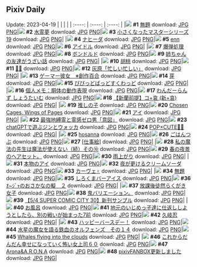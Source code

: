## Pixiv Daily
Update: 2023-04-19
|      |      |      |
| :----: | :----: | :----: |
|![](https://pixiv.microyu.workers.dev/c/240x480/img-master/img/2023/04/17/08/17/12/107255759_p0_master1200.jpg) **#1** [無題](https://www.pixiv.net/artworks/107255759) download: [JPG](https://pixiv.microyu.workers.dev/img-original/img/2023/04/17/08/17/12/107255759_p0.jpg) [PNG](https://pixiv.microyu.workers.dev/img-original/img/2023/04/17/08/17/12/107255759_p0.png)|![](https://pixiv.microyu.workers.dev/c/240x480/img-master/img/2023/04/17/00/00/16/107246896_p0_master1200.jpg) **#2** [水霊夢](https://www.pixiv.net/artworks/107246896) download: [JPG](https://pixiv.microyu.workers.dev/img-original/img/2023/04/17/00/00/16/107246896_p0.jpg) [PNG](https://pixiv.microyu.workers.dev/img-original/img/2023/04/17/00/00/16/107246896_p0.png)|![](https://pixiv.microyu.workers.dev/c/240x480/img-master/img/2023/04/18/15/57/19/107249069_p0_master1200.jpg) **#3** [小さくなったマスターシリーズ19](https://www.pixiv.net/artworks/107249069) download: [JPG](https://pixiv.microyu.workers.dev/img-original/img/2023/04/18/15/57/19/107249069_p0.jpg) [PNG](https://pixiv.microyu.workers.dev/img-original/img/2023/04/18/15/57/19/107249069_p0.png)|
|![](https://pixiv.microyu.workers.dev/c/240x480/img-master/img/2023/04/18/00/00/41/107277400_p0_master1200.jpg) **#4** [ナヒーダ](https://www.pixiv.net/artworks/107277400) download: [JPG](https://pixiv.microyu.workers.dev/img-original/img/2023/04/18/00/00/41/107277400_p0.jpg) [PNG](https://pixiv.microyu.workers.dev/img-original/img/2023/04/18/00/00/41/107277400_p0.png)|![](https://pixiv.microyu.workers.dev/c/240x480/img-master/img/2023/04/17/00/01/26/107247061_p0_master1200.jpg) **#5** [enn](https://www.pixiv.net/artworks/107247061) download: [JPG](https://pixiv.microyu.workers.dev/img-original/img/2023/04/17/00/01/26/107247061_p0.jpg) [PNG](https://pixiv.microyu.workers.dev/img-original/img/2023/04/17/00/01/26/107247061_p0.png)|![](https://pixiv.microyu.workers.dev/c/240x480/img-master/img/2023/04/18/00/05/15/107277465_p0_master1200.jpg) **#6** [アイドル](https://www.pixiv.net/artworks/107277465) download: [JPG](https://pixiv.microyu.workers.dev/img-original/img/2023/04/18/00/05/15/107277465_p0.jpg) [PNG](https://pixiv.microyu.workers.dev/img-original/img/2023/04/18/00/05/15/107277465_p0.png)|
|![](https://pixiv.microyu.workers.dev/c/240x480/img-master/img/2023/04/17/19/13/10/107267141_p0_master1200.jpg) **#7** [爆弾処理](https://www.pixiv.net/artworks/107267141) download: [JPG](https://pixiv.microyu.workers.dev/img-original/img/2023/04/17/19/13/10/107267141_p0.jpg) [PNG](https://pixiv.microyu.workers.dev/img-original/img/2023/04/17/19/13/10/107267141_p0.png)|![](https://pixiv.microyu.workers.dev/c/240x480/img-master/img/2023/04/18/00/00/59/107277448_p0_master1200.jpg) **#8** [ボンドルド](https://www.pixiv.net/artworks/107277448) download: [JPG](https://pixiv.microyu.workers.dev/img-original/img/2023/04/18/00/00/59/107277448_p0.jpg) [PNG](https://pixiv.microyu.workers.dev/img-original/img/2023/04/18/00/00/59/107277448_p0.png)|![](https://pixiv.microyu.workers.dev/c/240x480/img-master/img/2023/04/18/00/01/44/107277522_p0_master1200.jpg) **#9** [姉ちゃんの友達がうざい話](https://www.pixiv.net/artworks/107277522) download: [JPG](https://pixiv.microyu.workers.dev/img-original/img/2023/04/18/00/01/44/107277522_p0.jpg) [PNG](https://pixiv.microyu.workers.dev/img-original/img/2023/04/18/00/01/44/107277522_p0.png)|
|![](https://pixiv.microyu.workers.dev/c/240x480/img-master/img/2023/04/18/00/00/25/107277353_p0_master1200.jpg) **#10** [胡桃](https://www.pixiv.net/artworks/107277353) download: [JPG](https://pixiv.microyu.workers.dev/img-original/img/2023/04/18/00/00/25/107277353_p0.jpg) [PNG](https://pixiv.microyu.workers.dev/img-original/img/2023/04/18/00/00/25/107277353_p0.png)|![](https://pixiv.microyu.workers.dev/c/240x480/img-master/img/2023/04/17/00/16/56/107247919_p0_master1200.jpg) **#11** [💚💄](https://www.pixiv.net/artworks/107247919) download: [JPG](https://pixiv.microyu.workers.dev/img-original/img/2023/04/17/00/16/56/107247919_p0.jpg) [PNG](https://pixiv.microyu.workers.dev/img-original/img/2023/04/17/00/16/56/107247919_p0.png)|![](https://pixiv.microyu.workers.dev/c/240x480/img-master/img/2023/04/17/16/39/48/107263537_p0_master1200.jpg) **#12** [灰原「忙しい忙しい」](https://www.pixiv.net/artworks/107263537) download: [JPG](https://pixiv.microyu.workers.dev/img-original/img/2023/04/17/16/39/48/107263537_p0.jpg) [PNG](https://pixiv.microyu.workers.dev/img-original/img/2023/04/17/16/39/48/107263537_p0.png)|
|![](https://pixiv.microyu.workers.dev/c/240x480/img-master/img/2023/04/17/21/35/15/107271745_p0_master1200.jpg) **#13** [ゲーマー彼女　※創作百合](https://www.pixiv.net/artworks/107271745) download: [JPG](https://pixiv.microyu.workers.dev/img-original/img/2023/04/17/21/35/15/107271745_p0.jpg) [PNG](https://pixiv.microyu.workers.dev/img-original/img/2023/04/17/21/35/15/107271745_p0.png)|![](https://pixiv.microyu.workers.dev/c/240x480/img-master/img/2023/04/18/02/10/12/107281135_p0_master1200.jpg) **#14** [芽](https://www.pixiv.net/artworks/107281135) download: [JPG](https://pixiv.microyu.workers.dev/img-original/img/2023/04/18/02/10/12/107281135_p0.jpg) [PNG](https://pixiv.microyu.workers.dev/img-original/img/2023/04/18/02/10/12/107281135_p0.png)|![](https://pixiv.microyu.workers.dev/c/240x480/img-master/img/2023/04/17/19/16/49/107267237_p0_master1200.jpg) **#15** [びびっどばっどすくわっど](https://www.pixiv.net/artworks/107267237) download: [JPG](https://pixiv.microyu.workers.dev/img-original/img/2023/04/17/19/16/49/107267237_p0.jpg) [PNG](https://pixiv.microyu.workers.dev/img-original/img/2023/04/17/19/16/49/107267237_p0.png)|
|![](https://pixiv.microyu.workers.dev/c/240x480/img-master/img/2023/04/18/07/00/05/107284444_p0_master1200.jpg) **#16** [個人メモ：胴体の動作表現](https://www.pixiv.net/artworks/107284444) download: [JPG](https://pixiv.microyu.workers.dev/img-original/img/2023/04/18/07/00/05/107284444_p0.jpg) [PNG](https://pixiv.microyu.workers.dev/img-original/img/2023/04/18/07/00/05/107284444_p0.png)|![](https://pixiv.microyu.workers.dev/c/240x480/img-master/img/2023/04/18/19/19/37/107296769_p0_master1200.jpg) **#17** [わんだーらんず しょうたいむ](https://www.pixiv.net/artworks/107296769) download: [JPG](https://pixiv.microyu.workers.dev/img-original/img/2023/04/18/19/19/37/107296769_p0.jpg) [PNG](https://pixiv.microyu.workers.dev/img-original/img/2023/04/18/19/19/37/107296769_p0.png)|![](https://pixiv.microyu.workers.dev/c/240x480/img-master/img/2023/04/17/00/01/49/107247115_p0_master1200.jpg) **#18** [【新蘭前提】コ+哀 (新+哀)](https://www.pixiv.net/artworks/107247115) download: [JPG](https://pixiv.microyu.workers.dev/img-original/img/2023/04/17/00/01/49/107247115_p0.jpg) [PNG](https://pixiv.microyu.workers.dev/img-original/img/2023/04/17/00/01/49/107247115_p0.png)|
|![](https://pixiv.microyu.workers.dev/c/240x480/img-master/img/2023/04/17/21/01/23/107270546_p0_master1200.jpg) **#19** [推しの子](https://www.pixiv.net/artworks/107270546) download: [JPG](https://pixiv.microyu.workers.dev/img-original/img/2023/04/17/21/01/23/107270546_p0.jpg) [PNG](https://pixiv.microyu.workers.dev/img-original/img/2023/04/17/21/01/23/107270546_p0.png)|![](https://pixiv.microyu.workers.dev/c/240x480/img-master/img/2023/04/17/02/27/52/107251535_p0_master1200.jpg) **#20** [Chosen Cages, Wings of Pages](https://www.pixiv.net/artworks/107251535) download: [JPG](https://pixiv.microyu.workers.dev/img-original/img/2023/04/17/02/27/52/107251535_p0.jpg) [PNG](https://pixiv.microyu.workers.dev/img-original/img/2023/04/17/02/27/52/107251535_p0.png)|![](https://pixiv.microyu.workers.dev/c/240x480/img-master/img/2023/04/17/02/58/38/107252019_p0_master1200.jpg) **#21** [アイ](https://www.pixiv.net/artworks/107252019) download: [JPG](https://pixiv.microyu.workers.dev/img-original/img/2023/04/17/02/58/38/107252019_p0.jpg) [PNG](https://pixiv.microyu.workers.dev/img-original/img/2023/04/17/02/58/38/107252019_p0.png)|
|![](https://pixiv.microyu.workers.dev/c/240x480/img-master/img/2023/04/17/04/47/30/107253330_p0_master1200.jpg) **#22** [最強地縛霊と霊感ゼロ男「意図」](https://www.pixiv.net/artworks/107253330) download: [JPG](https://pixiv.microyu.workers.dev/img-original/img/2023/04/17/04/47/30/107253330_p0.jpg) [PNG](https://pixiv.microyu.workers.dev/img-original/img/2023/04/17/04/47/30/107253330_p0.png)|![](https://pixiv.microyu.workers.dev/c/240x480/img-master/img/2023/04/18/15/24/31/107291801_p0_master1200.jpg) **#23** [chatGPTで遊ぶジンとウォッカ](https://www.pixiv.net/artworks/107291801) download: [JPG](https://pixiv.microyu.workers.dev/img-original/img/2023/04/18/15/24/31/107291801_p0.jpg) [PNG](https://pixiv.microyu.workers.dev/img-original/img/2023/04/18/15/24/31/107291801_p0.png)|![](https://pixiv.microyu.workers.dev/c/240x480/img-master/img/2023/04/18/17/15/34/107293808_p0_master1200.jpg) **#24** [POP×CUTE🍭✨](https://www.pixiv.net/artworks/107293808) download: [JPG](https://pixiv.microyu.workers.dev/img-original/img/2023/04/18/17/15/34/107293808_p0.jpg) [PNG](https://pixiv.microyu.workers.dev/img-original/img/2023/04/18/17/15/34/107293808_p0.png)|
|![](https://pixiv.microyu.workers.dev/c/240x480/img-master/img/2023/04/19/07/26/11/107285593_p0_master1200.jpg) **#25** [hosanna](https://www.pixiv.net/artworks/107285593) download: [JPG](https://pixiv.microyu.workers.dev/img-original/img/2023/04/19/07/26/11/107285593_p0.jpg) [PNG](https://pixiv.microyu.workers.dev/img-original/img/2023/04/19/07/26/11/107285593_p0.png)|![](https://pixiv.microyu.workers.dev/c/240x480/img-master/img/2023/04/18/06/00/09/107283757_p0_master1200.jpg) **#26** [ごはんつぶ](https://www.pixiv.net/artworks/107283757) download: [JPG](https://pixiv.microyu.workers.dev/img-original/img/2023/04/18/06/00/09/107283757_p0.jpg) [PNG](https://pixiv.microyu.workers.dev/img-original/img/2023/04/18/06/00/09/107283757_p0.png)|![](https://pixiv.microyu.workers.dev/c/240x480/img-master/img/2023/04/17/00/00/57/107246999_p0_master1200.jpg) **#27** [[仕事絵]](https://www.pixiv.net/artworks/107246999) download: [JPG](https://pixiv.microyu.workers.dev/img-original/img/2023/04/17/00/00/57/107246999_p0.jpg) [PNG](https://pixiv.microyu.workers.dev/img-original/img/2023/04/17/00/00/57/107246999_p0.png)|
|![](https://pixiv.microyu.workers.dev/c/240x480/img-master/img/2023/04/18/00/03/05/107277630_p0_master1200.jpg) **#28** [私の魔法の先生は魔法が使えない（続）その⑩](https://www.pixiv.net/artworks/107277630) download: [JPG](https://pixiv.microyu.workers.dev/img-original/img/2023/04/18/00/03/05/107277630_p0.jpg) [PNG](https://pixiv.microyu.workers.dev/img-original/img/2023/04/18/00/03/05/107277630_p0.png)|![](https://pixiv.microyu.workers.dev/c/240x480/img-master/img/2023/04/17/19/01/32/107266812_p0_master1200.jpg) **#29** [春の夜景のヘアセット。](https://www.pixiv.net/artworks/107266812) download: [JPG](https://pixiv.microyu.workers.dev/img-original/img/2023/04/17/19/01/32/107266812_p0.jpg) [PNG](https://pixiv.microyu.workers.dev/img-original/img/2023/04/17/19/01/32/107266812_p0.png)|![](https://pixiv.microyu.workers.dev/c/240x480/img-master/img/2023/04/18/00/00/33/107277382_p0_master1200.jpg) **#30** [雨上がり](https://www.pixiv.net/artworks/107277382) download: [JPG](https://pixiv.microyu.workers.dev/img-original/img/2023/04/18/00/00/33/107277382_p0.jpg) [PNG](https://pixiv.microyu.workers.dev/img-original/img/2023/04/18/00/00/33/107277382_p0.png)|
|![](https://pixiv.microyu.workers.dev/c/240x480/img-master/img/2023/04/17/01/08/47/107249805_p0_master1200.jpg) **#31** [本物のアイ](https://www.pixiv.net/artworks/107249805) download: [JPG](https://pixiv.microyu.workers.dev/img-original/img/2023/04/17/01/08/47/107249805_p0.jpg) [PNG](https://pixiv.microyu.workers.dev/img-original/img/2023/04/17/01/08/47/107249805_p0.png)|![](https://pixiv.microyu.workers.dev/c/240x480/img-master/img/2023/04/18/16/13/16/107292600_p0_master1200.jpg) **#32** [夜が更けるクリームソーダ](https://www.pixiv.net/artworks/107292600) download: [JPG](https://pixiv.microyu.workers.dev/img-original/img/2023/04/18/16/13/16/107292600_p0.jpg) [PNG](https://pixiv.microyu.workers.dev/img-original/img/2023/04/18/16/13/16/107292600_p0.png)|![](https://pixiv.microyu.workers.dev/c/240x480/img-master/img/2023/04/18/00/13/34/107278062_p0_master1200.jpg) **#33** [カーヴェ♀](https://www.pixiv.net/artworks/107278062) download: [JPG](https://pixiv.microyu.workers.dev/img-original/img/2023/04/18/00/13/34/107278062_p0.jpg) [PNG](https://pixiv.microyu.workers.dev/img-original/img/2023/04/18/00/13/34/107278062_p0.png)|
|![](https://pixiv.microyu.workers.dev/c/240x480/img-master/img/2023/04/17/01/06/22/107249725_p0_master1200.jpg) **#34** [無題](https://www.pixiv.net/artworks/107249725) download: [JPG](https://pixiv.microyu.workers.dev/img-original/img/2023/04/17/01/06/22/107249725_p0.jpg) [PNG](https://pixiv.microyu.workers.dev/img-original/img/2023/04/17/01/06/22/107249725_p0.png)|![](https://pixiv.microyu.workers.dev/c/240x480/img-master/img/2023/04/18/20/30/03/107298757_p0_master1200.jpg) **#35** [しろくまバーアイス](https://www.pixiv.net/artworks/107298757) download: [JPG](https://pixiv.microyu.workers.dev/img-original/img/2023/04/18/20/30/03/107298757_p0.jpg) [PNG](https://pixiv.microyu.workers.dev/img-original/img/2023/04/18/20/30/03/107298757_p0.png)|![](https://pixiv.microyu.workers.dev/c/240x480/img-master/img/2023/04/17/18/42/40/107266260_p0_master1200.jpg) **#36** [ｵ~ｼﾞｬのおさかなの擬　２](https://www.pixiv.net/artworks/107266260) download: [JPG](https://pixiv.microyu.workers.dev/img-original/img/2023/04/17/18/42/40/107266260_p0.jpg) [PNG](https://pixiv.microyu.workers.dev/img-original/img/2023/04/17/18/42/40/107266260_p0.png)|
|![](https://pixiv.microyu.workers.dev/c/240x480/img-master/img/2023/04/18/00/01/19/107277485_p0_master1200.jpg) **#37** [放課後徒然らくがき女子](https://www.pixiv.net/artworks/107277485) download: [JPG](https://pixiv.microyu.workers.dev/img-original/img/2023/04/18/00/01/19/107277485_p0.jpg) [PNG](https://pixiv.microyu.workers.dev/img-original/img/2023/04/18/00/01/19/107277485_p0.png)|![](https://pixiv.microyu.workers.dev/c/240x480/img-master/img/2023/04/17/14/35/41/107261496_p0_master1200.jpg) **#38** [鬼バリエーション。](https://www.pixiv.net/artworks/107261496) download: [JPG](https://pixiv.microyu.workers.dev/img-original/img/2023/04/17/14/35/41/107261496_p0.jpg) [PNG](https://pixiv.microyu.workers.dev/img-original/img/2023/04/17/14/35/41/107261496_p0.png)|![](https://pixiv.microyu.workers.dev/c/240x480/img-master/img/2023/04/17/12/50/37/107259823_p0_master1200.jpg) **#39** [【5/4 SUPER COMIC CITY 30】新刊サンプル](https://www.pixiv.net/artworks/107259823) download: [JPG](https://pixiv.microyu.workers.dev/img-original/img/2023/04/17/12/50/37/107259823_p0.jpg) [PNG](https://pixiv.microyu.workers.dev/img-original/img/2023/04/17/12/50/37/107259823_p0.png)|
|![](https://pixiv.microyu.workers.dev/c/240x480/img-master/img/2023/04/18/22/04/00/107301970_p0_master1200.jpg) **#40** [お風呂](https://www.pixiv.net/artworks/107301970) download: [JPG](https://pixiv.microyu.workers.dev/img-original/img/2023/04/18/22/04/00/107301970_p0.jpg) [PNG](https://pixiv.microyu.workers.dev/img-original/img/2023/04/18/22/04/00/107301970_p0.png)|![](https://pixiv.microyu.workers.dev/c/240x480/img-master/img/2023/04/18/11/05/41/107287566_p0_master1200.jpg) **#41** [地元のいじめっ子達に仕返ししようとしたら、別の戦いが始まった7前](https://www.pixiv.net/artworks/107287566) download: [JPG](https://pixiv.microyu.workers.dev/img-original/img/2023/04/18/11/05/41/107287566_p0.jpg) [PNG](https://pixiv.microyu.workers.dev/img-original/img/2023/04/18/11/05/41/107287566_p0.png)|![](https://pixiv.microyu.workers.dev/c/240x480/img-master/img/2023/04/17/00/00/27/107246927_p0_master1200.jpg) **#42** [久岐忍](https://www.pixiv.net/artworks/107246927) download: [JPG](https://pixiv.microyu.workers.dev/img-original/img/2023/04/17/00/00/27/107246927_p0.jpg) [PNG](https://pixiv.microyu.workers.dev/img-original/img/2023/04/17/00/00/27/107246927_p0.png)|
|![](https://pixiv.microyu.workers.dev/c/240x480/img-master/img/2023/04/17/00/30/05/107248440_p0_master1200.jpg) **#43** [ハッピーバースデー！](https://www.pixiv.net/artworks/107248440) download: [JPG](https://pixiv.microyu.workers.dev/img-original/img/2023/04/17/00/30/05/107248440_p0.jpg) [PNG](https://pixiv.microyu.workers.dev/img-original/img/2023/04/17/00/30/05/107248440_p0.png)|![](https://pixiv.microyu.workers.dev/c/240x480/img-master/img/2023/04/17/06/29/01/107247010_p0_master1200.jpg) **#44** [水星の魔女を語る鉄血のオルフェンズ　その１４](https://www.pixiv.net/artworks/107247010) download: [JPG](https://pixiv.microyu.workers.dev/img-original/img/2023/04/17/06/29/01/107247010_p0.jpg) [PNG](https://pixiv.microyu.workers.dev/img-original/img/2023/04/17/06/29/01/107247010_p0.png)|![](https://pixiv.microyu.workers.dev/c/240x480/img-master/img/2023/04/17/14/14/29/107261228_p0_master1200.jpg) **#45** [Whales flying into the clouds](https://www.pixiv.net/artworks/107261228) download: [JPG](https://pixiv.microyu.workers.dev/img-original/img/2023/04/17/14/14/29/107261228_p0.jpg) [PNG](https://pixiv.microyu.workers.dev/img-original/img/2023/04/17/14/14/29/107261228_p0.png)|
|![](https://pixiv.microyu.workers.dev/c/240x480/img-master/img/2023/04/17/17/30/08/107264510_p0_master1200.jpg) **#46** [これからだんだん幸せになっていく怖い女上司６０](https://www.pixiv.net/artworks/107264510) download: [JPG](https://pixiv.microyu.workers.dev/img-original/img/2023/04/17/17/30/08/107264510_p0.jpg) [PNG](https://pixiv.microyu.workers.dev/img-original/img/2023/04/17/17/30/08/107264510_p0.png)|![](https://pixiv.microyu.workers.dev/c/240x480/img-master/img/2023/04/17/23/08/48/107275408_p0_master1200.jpg) **#47** [Arona&A.R.O.N.A](https://www.pixiv.net/artworks/107275408) download: [JPG](https://pixiv.microyu.workers.dev/img-original/img/2023/04/17/23/08/48/107275408_p0.jpg) [PNG](https://pixiv.microyu.workers.dev/img-original/img/2023/04/17/23/08/48/107275408_p0.png)|![](https://pixiv.microyu.workers.dev/c/240x480/img-master/img/2023/04/18/18/22/12/107295315_p0_master1200.jpg) **#48** [pixivFANBOX更新しました](https://www.pixiv.net/artworks/107295315) download: [JPG](https://pixiv.microyu.workers.dev/img-original/img/2023/04/18/18/22/12/107295315_p0.jpg) [PNG](https://pixiv.microyu.workers.dev/img-original/img/2023/04/18/18/22/12/107295315_p0.png)|
